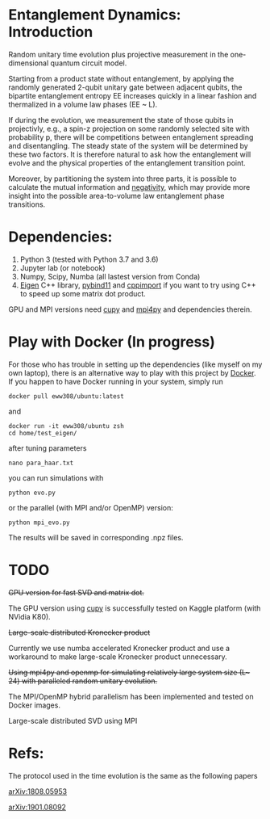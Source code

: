 # Entanglement Dynamics: Introduction
Random unitary time evolution plus projective measurement in the one-dimensional quantum circuit model.

Starting from a product state without entanglement, by applying the randomly generated 2-qubit unitary gate between adjacent qubits, the bipartite entanglement entropy EE increases quickly in a linear fashion and thermalized in a volume law phases (EE ~ L).

If during the evolution, we measurement the state of those qubits in projectivly, e.g., a spin-z projection on some randomly selected site with probability p, there will be competitions between entanglement spreading and disentangling. The steady state of the system will be determined by these two factors. It is therefore natural to ask how the entanglement will evolve and the physical properties of the entanglement transition point.


Moreover, by partitioning the system into three parts, it is possible to calculate the mutual information 
and [negativity](https://en.wikipedia.org/wiki/Negativity_(quantum_mechanics)), which may provide more insight into the possible area-to-volume law entanglement phase transitions.

<!-- 
When the system size L is large, it is possible to make the approximation that only keeps a few O(L)
largest singular values in computing the entanglement entropy. This approximation works well even at the entanglement transition critical point where the entanglement scales as log(L).
 -->
# Dependencies:
1. Python 3 (tested with Python 3.7 and 3.6)
2. Jupyter lab (or notebook)
3. Numpy, Scipy, Numba (all lastest version from Conda)
4. [Eigen](http://eigen.tuxfamily.org/index.php?title=Main_Page) C++ library, [pybind11](https://github.com/pybind/pybind11) and [cppimport](https://github.com/tbenthompson/cppimport) if you want to try using C++ to speed up some matrix dot product.

GPU and MPI versions need [cupy](https://github.com/cupy/cupy) and [mpi4py](https://bitbucket.org/mpi4py/mpi4py/src/master/) and dependencies therein.

# Play with Docker (In progress)
For those who has trouble in setting up the dependencies (like myself on my own laptop),
there is an alternative way to play with this project by [Docker](https://www.docker.com).
If you happen to have Docker running in your system, simply run

    docker pull eww308/ubuntu:latest
and

    docker run -it eww308/ubuntu zsh
    cd home/test_eigen/ 
after tuning parameters

    nano para_haar.txt
you can run simulations with

    python evo.py
or the parallel (with MPI and/or OpenMP) version:

    python mpi_evo.py
The results will be saved in corresponding .npz files.

# TODO
~~GPU version for fast SVD and matrix dot.~~

The GPU version using [cupy](https://cupy.chainer.org/) is successfully tested on Kaggle platform (with NVidia K80). 

~~Large-scale distributed Kronecker product~~

Currently we use numba accelerated Kronecker product and use a workaround to make large-scale
Kronecker product unnecessary.

~~Using mpi4py and openmp for simulating relatively large system size (L\~ 24) with paralleled random unitary evolution.~~

The MPI/OpenMP hybrid parallelism has been implemented and tested on Docker images.

Large-scale distributed SVD using MPI

# Refs:
The protocol used in the time evolution is the same as the following papers

[arXiv:1808.05953](https://arxiv.org/abs/1808.05953)

[arXiv:1901.08092](https://arxiv.org/abs/1901.08092)
